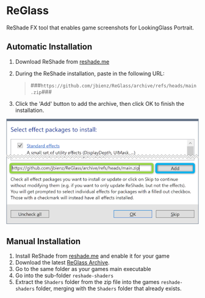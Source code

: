 # ReGlass
ReShade FX tool that enables game screenshots for LookingGlass Portrait.

## Automatic Installation
1. Download ReShade from [reshade.me](https://reshade.me)
1. During the ReShade installation, paste in the following URL:

    > ###`https://github.com/jbienz/ReGlass/archive/refs/heads/main.zip`###
1. Click the 'Add' button to add the archive, then click OK to finish the installation.

![](Doc/Images/ReShadeArchive.png)

## Manual Installation
1. Install ReShade from [reshade.me](https://reshade.me) and enable it for your game
1. Download the latest [ReGlass Archive](https://github.com/jbienz/ReGlass/archive/refs/heads/main.zip).
1. Go to the same folder as your games main executable
1. Go into the sub-folder `reshade-shaders`
1. Extract the `Shaders` folder from the zip file into the games `reshade-shaders` folder, merging with the `Shaders` folder that already exists.